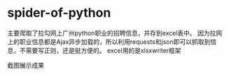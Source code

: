 # spider-of-python
主要爬取了拉勾网上广州python职业的招聘信息，并存到excel表中。
因为拉网上的职业信息都是Ajax异步加载的，所以利用requests和json即可以抓取到信息，不需要写正则，还是挺方便的。
excel用的是xlsxwriter框架

截图展示成果
